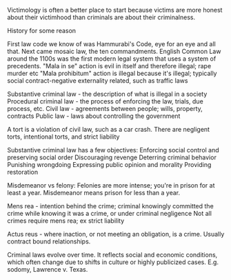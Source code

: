 Victimology is often a better place to start because victims are more honest about their victimhood than criminals are about their criminalness. 

History for some reason

First law code we know of was Hammurabi's Code, eye for an eye and all that.
Next came mosaic law, the ten commandments.
English Common Law around the 1100s was the first modern legal system that uses a system of precedents. 
	"Mala in se" action is evil in itself and therefore illegal; rape murder etc
	"Mala prohibitum" action is illegal because it's illegal; typically social contract-negative externality related, such as traffic laws

Substantive criminal law - the description of what is illegal in a society
Procedural criminal law - the process of enforcing the law, trials, due process, etc.
Civil law - agreements between people; wills, property, contracts
Public law - laws about controlling the government

A tort is a violation of civil law, such as a car crash. There are negligent torts, intentional torts, and strict liability

Substantive criminal law has a few objectives:
	Enforcing social control and preserving social order
		Discouraging revenge
		Deterring criminal behavior
		Punishing wrongdoing
	Expressing public opinion and morality
	Providing restoration

Misdemeanor vs felony: Felonies are more intense; you're in prison for at least a year. Misdemeanor means prison for less than a year.

Mens rea - intention behind the crime; criminal knowingly committed the crime while knowing it was a crime, or under criminal negligence
Not all crimes require mens rea; ex strict liability

Actus reus - where inaction, or not meeting an obligation, is a crime. Usually contract bound relationships. 

Criminal laws evolve over time. It reflects social and economic conditions, which often change due to shifts in culture or highly publicized cases. E.g. sodomy, Lawrence v. Texas.
